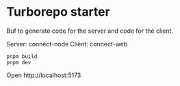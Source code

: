 # Turborepo starter


Buf to generate code for the server and code for the client.

Server: connect-node
Client: connect-web


```
pnpm build
pnpm dev
```

Open http://localhost:5173
